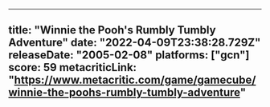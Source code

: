 
---
title: "Winnie the Pooh's Rumbly Tumbly Adventure"
date: "2022-04-09T23:38:28.729Z"
releaseDate: "2005-02-08"
platforms: ["gcn"]
score: 59
metacriticLink: "https://www.metacritic.com/game/gamecube/winnie-the-poohs-rumbly-tumbly-adventure"
---
